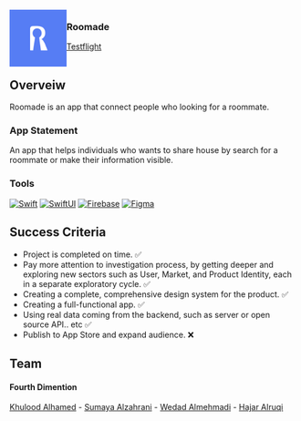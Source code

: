 <!-- PROJECT LOGO -->
<div>
<h3><img align="left" width="100" height="100" src="appstore.png"> <br/> Roomade
</div>   
<a href="https://testflight.apple.com/join/OkLcSDv9">Testflight</a>  <br/> <br/> </h3>   
</div>   
 
## Overveiw
Roomade is an app that connect people who looking for a roommate.

### App Statement
An app that helps individuals who wants to share house by search for a roommate or make their information visible.

### Tools
[![Swift][Swift-img]][Swift-url] [![SwiftUI][SwiftUI-img]][SwiftUI-url] [![Firebase][Firebase-img]][Firebase-url]  [![Figma][Figma-img]][Figma-url]

## Success Criteria
- Project is completed on time. ✅
- Pay more attention to investigation process, by getting deeper and exploring new sectors such as User, Market, and Product Identity, each in a separate exploratory cycle.  ✅
- Creating a complete, comprehensive design system for the product. ✅
- Creating a full-functional app.  ✅
- Using real data coming from the backend, such as server or open source API.. etc  ✅
- Publish to App Store and expand audience. ❌

## Team
#### Fourth Dimention
<a href="https://www.linkedin.com/in/khulood-alhamed-73a837209/">Khulood Alhamed</a> - <a href="https://www.linkedin.com/in/sumayaalzahrani/">Sumaya Alzahrani</a> - <a href="https://www.linkedin.com/in/wedad-almehmadi-701476200/">Wedad Almehmadi</a> - <a href="https://www.linkedin.com/in/alruqihajar/">Hajar Alruqi</a> 

<!-- MARKDOWN LINKS & IMAGES -->
<!-- https://www.markdownguide.org/basic-syntax/#reference-style-links -->
[Swift-img]: https://img.shields.io/badge/-Swift-orange
[Swift-url]: https://developer.apple.com/swift/

[SwiftUI-img]: https://img.shields.io/badge/-SwiftUI-blue
[SwiftUI-url]: https://developer.apple.com/xcode/swiftui/

[Firebase-img]: https://img.shields.io/badge/-Firebase-yellow
[Firebase-url]: https://firebase.google.com

[Figma-img]: https://img.shields.io/badge/-Figma-blue
[Figma-url]: https://www.figma.com/file/c9Huf9Kh7N93zwRb7sR04U/Memory?node-id=0%3A1

